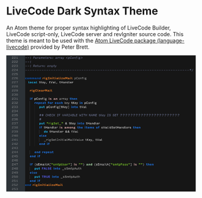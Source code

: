 # LiveCode Dark Syntax Theme

An Atom theme for proper syntax highlighting of LiveCode Builder, LiveCode script-only, LiveCode server and revIgniter source code. This theme is meant to be used with the [Atom LiveCode package (language-livecode)](https://atom.io/packages/language-livecode) provided by Peter Brett.

![Screenshot of LiveCode Syntax theme](https://github.com/revig/livecode-dark-syntax/raw/master/livecodeTheme.png "LiveCode syntax highlighting")
